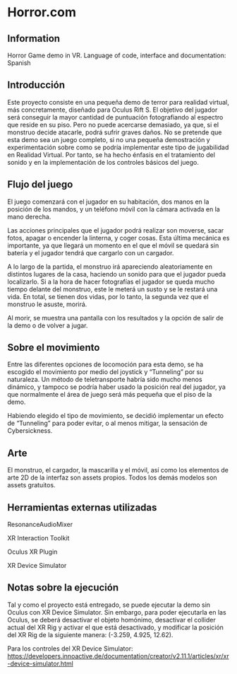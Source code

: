 # Horror.com
 
## Information
 
Horror Game demo in VR.
Language of code, interface and documentation: Spanish

## Introducción

 Este proyecto consiste en una pequeña demo de terror para realidad virtual, más concretamente, diseñado para Oculus Rift S. 
El objetivo del jugador será conseguir la mayor cantidad de puntuación fotografiando al espectro 
que reside en su piso. Pero no puede acercarse demasiado, ya que, si el monstruo decide atacarle, podrá sufrir graves daños.
No se pretende que esta demo sea un juego completo, si no una pequeña demostración y experimentación sobre como se podría implementar este tipo de jugabilidad en Realidad Virtual. Por tanto, se ha hecho énfasis en el tratamiento del sonido y en la implementación de los controles básicos del juego.

## Flujo del juego

 El juego comenzará con el jugador en su habitación, dos manos en la posición de los mandos, y un 
teléfono móvil con la cámara activada en la mano derecha. 

 Las acciones principales que el jugador podrá realizar son moverse, sacar fotos, apagar o encender la linterna, y coger cosas. Esta última mecánica es importante, ya que llegará un momento en el que el móvil se quedará sin batería y el jugador tendrá que cargarlo con un cargador.

 A lo largo de la partida, el monstruo irá apareciendo aleatoriamente en distintos lugares de la casa, haciendo un sonido para que el jugador pueda localizarlo. Si a la hora de hacer fotografías el jugador se queda mucho tiempo delante del monstruo, este le meterá un susto y se le restará una vida. En total, se tienen dos vidas, por lo tanto, la segunda vez que el monstruo le asuste, morirá.

 Al morir, se muestra una pantalla con los resultados y la opción de salir de la demo o de volver a 
jugar.

## Sobre el movimiento

 Entre las diferentes opciones de locomoción para esta demo, se ha escogido el movimiento por medio del joystick y “Tunneling” por su naturaleza. Un método de teletransporte habría sido mucho menos dinámico, y tampoco se podría haber usado la posición real del jugador, ya que normalmente el área de juego será más pequeña que el piso de la demo. 
 
 Habiendo elegido el tipo de movimiento, se decidió implementar un efecto de “Tunneling” para poder evitar, o al menos mitigar, la sensación de Cybersickness.

## Arte

 El monstruo, el cargador, la mascarilla y el móvil, así como los elementos de arte 2D de la interfaz son assets propios.
Todos los demás modelos son assets gratuitos.

## Herramientas externas utilizadas

ResonanceAudioMixer

XR Interaction Toolkit

Oculus XR Plugin

XR Device Simulator

## Notas sobre la ejecución

 Tal y como el proyecto está entregado, se puede ejecutar la demo sin Oculus con XR Device Simulator. Sin embargo, para poder ejecutarla en las Oculus, se deberá desactivar el objeto homónimo, desactivar el collider actual del XR Rig y activar el que está desactivado, y modificar la posición del XR Rig de la siguiente manera: (-3.259, 4.925, 12.62).
 
 Para los controles del XR Device Simulator: https://developers.innoactive.de/documentation/creator/v2.11.1/articles/xr/xr-device-simulator.html

